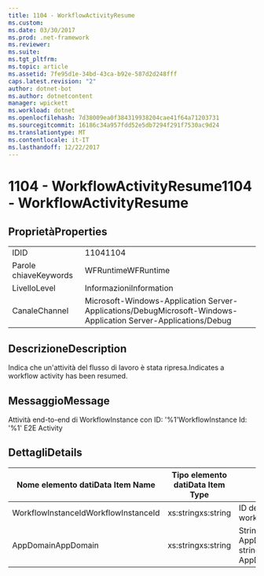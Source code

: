 ```yaml
---
title: 1104 - WorkflowActivityResume
ms.custom: 
ms.date: 03/30/2017
ms.prod: .net-framework
ms.reviewer: 
ms.suite: 
ms.tgt_pltfrm: 
ms.topic: article
ms.assetid: 7fe95d1e-34bd-43ca-b92e-587d2d248fff
caps.latest.revision: "2"
author: dotnet-bot
ms.author: dotnetcontent
manager: wpickett
ms.workload: dotnet
ms.openlocfilehash: 7d38009ea0f384319938204cae41f64a71203731
ms.sourcegitcommit: 16186c34a957fdd52e5db7294f291f7530ac9d24
ms.translationtype: MT
ms.contentlocale: it-IT
ms.lasthandoff: 12/22/2017
---
```

# <a name="1104---workflowactivityresume"></a><span data-ttu-id="275a5-102">1104 - WorkflowActivityResume</span><span class="sxs-lookup"><span data-stu-id="275a5-102">1104 - WorkflowActivityResume</span></span>
## <a name="properties"></a><span data-ttu-id="275a5-103">Proprietà</span><span class="sxs-lookup"><span data-stu-id="275a5-103">Properties</span></span>  
  
|||  
|-|-|  
|<span data-ttu-id="275a5-104">ID</span><span class="sxs-lookup"><span data-stu-id="275a5-104">ID</span></span>|<span data-ttu-id="275a5-105">1104</span><span class="sxs-lookup"><span data-stu-id="275a5-105">1104</span></span>|  
|<span data-ttu-id="275a5-106">Parole chiave</span><span class="sxs-lookup"><span data-stu-id="275a5-106">Keywords</span></span>|<span data-ttu-id="275a5-107">WFRuntime</span><span class="sxs-lookup"><span data-stu-id="275a5-107">WFRuntime</span></span>|  
|<span data-ttu-id="275a5-108">Livello</span><span class="sxs-lookup"><span data-stu-id="275a5-108">Level</span></span>|<span data-ttu-id="275a5-109">Informazioni</span><span class="sxs-lookup"><span data-stu-id="275a5-109">Information</span></span>|  
|<span data-ttu-id="275a5-110">Canale</span><span class="sxs-lookup"><span data-stu-id="275a5-110">Channel</span></span>|<span data-ttu-id="275a5-111">Microsoft-Windows-Application Server-Applications/Debug</span><span class="sxs-lookup"><span data-stu-id="275a5-111">Microsoft-Windows-Application Server-Applications/Debug</span></span>|  
  
## <a name="description"></a><span data-ttu-id="275a5-112">Descrizione</span><span class="sxs-lookup"><span data-stu-id="275a5-112">Description</span></span>  
 <span data-ttu-id="275a5-113">Indica che un'attività del flusso di lavoro è stata ripresa.</span><span class="sxs-lookup"><span data-stu-id="275a5-113">Indicates a workflow activity has been resumed.</span></span>  
  
## <a name="message"></a><span data-ttu-id="275a5-114">Messaggio</span><span class="sxs-lookup"><span data-stu-id="275a5-114">Message</span></span>  
 <span data-ttu-id="275a5-115">Attività end-to-end di WorkflowInstance con ID: '%1'</span><span class="sxs-lookup"><span data-stu-id="275a5-115">WorkflowInstance Id: '%1' E2E Activity</span></span>  
  
## <a name="details"></a><span data-ttu-id="275a5-116">Dettagli</span><span class="sxs-lookup"><span data-stu-id="275a5-116">Details</span></span>  
  
|<span data-ttu-id="275a5-117">Nome elemento dati</span><span class="sxs-lookup"><span data-stu-id="275a5-117">Data Item Name</span></span>|<span data-ttu-id="275a5-118">Tipo elemento dati</span><span class="sxs-lookup"><span data-stu-id="275a5-118">Data Item Type</span></span>|<span data-ttu-id="275a5-119">Descrizione</span><span class="sxs-lookup"><span data-stu-id="275a5-119">Description</span></span>|  
|--------------------|--------------------|-----------------|  
|<span data-ttu-id="275a5-120">WorkflowInstanceId</span><span class="sxs-lookup"><span data-stu-id="275a5-120">WorkflowInstanceId</span></span>|<span data-ttu-id="275a5-121">xs:string</span><span class="sxs-lookup"><span data-stu-id="275a5-121">xs:string</span></span>|<span data-ttu-id="275a5-122">ID dell'istanza del flusso di lavoro.</span><span class="sxs-lookup"><span data-stu-id="275a5-122">The workflow instance id.</span></span>|  
|<span data-ttu-id="275a5-123">AppDomain</span><span class="sxs-lookup"><span data-stu-id="275a5-123">AppDomain</span></span>|<span data-ttu-id="275a5-124">xs:string</span><span class="sxs-lookup"><span data-stu-id="275a5-124">xs:string</span></span>|<span data-ttu-id="275a5-125">Stringa restituita da AppDomain.CurrentDomain.FriendlyName.</span><span class="sxs-lookup"><span data-stu-id="275a5-125">The string returned by AppDomain.CurrentDomain.FriendlyName.</span></span>|
